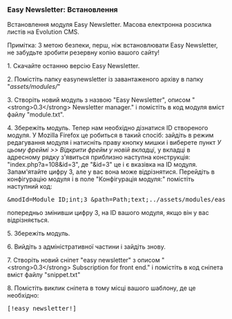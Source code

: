 
<meta http-equiv="Content-Type" content="text/html; charset=utf-8">
<h3>Easy Newsletter: Встановлення</h3> 
Встановлення модуля Easy Newsletter. Масова електронна розсилка листів на Evolution CMS.	
<br>
<p><span class="text-bold">Примітка:</span> З метою безпеки, перш, ніж встановлювати Easy Newsletter, не забудьте зробити резервну копію вашого сайту!</p>
<p>1. Скачайте останню версію <span class="text-bold">Easy Newsletter</span>.</p>
<p>2. Помістіть папку <span class="text-bold">easynewsletter</span> із завантаженого архіву в папку "<em><span class="text-bold">assets/modules/</span></em>"</p>
<p>3. Створіть новий модуль з назвою "<span class="text-bold">Easy Newsletter</span>", описом "<span class="text-bold">&lt;strong&gt;0.3&lt;/strong&gt; Newsletter manager.</span>" і помістіть в код модуля вміст файлу "<span class="text-bold">module.txt</span>".</p>
<p>4. Збережіть модуль. Тепер нам необхідно дізнатися <span class="text-bold">ID</span> створеного модуля. У Mozilla Firefox це робиться в такий спосіб: зайдіть в режим редагування модуля і натисніть праву кнопку мишки і виберете пункт <em><span class="text-bold">У цьому фреймі &gt;&gt; Відкрити фрейм у новій вкладці</span></em>, у вкладці в адресному рядку з'явиться приблизно наступна конструкція: "<span class="text-bold">index.php?a=108&id=3</span>", де "<span class="text-bold">&id=3</span>" це і є вказівка ​​на ID модуля. Запам'ятайте цифру 3, але у вас вона може відрізнятися. Перейдіть в конфігурацію модуля і в поле "<span class="text-bold">Конфігурація модуля:</span>" помістіть наступний код:</p>
<pre class="brush: html;">&modId=Module ID;int;3 &path=Path;text;../assets/modules/easynewsletter/</pre>
<p>попередньо змінивши цифру <span class="text-bold">3</span>, на <span class="text-bold">ID</span> вашого модуля, якщо він у вас відрізняється.</p>
<p>5. Збережіть модуль.</p>
<p>6. Вийдіть з адміністративної частини і зайдіть знову.</p>
<p>7. Створіть новий сніпет "<span class="text-bold">easy newsletter</span>" з описом "<span class="text-bold">&lt;strong&gt;0.3&lt;/strong&gt; Subscription for front end.</span>" і помістіть в код сніпета вміст файлу "<span class="text-bold">snippet.txt</span>"</p>
<p>8. Помістіть виклик сніпета в тому місці вашого шаблону, де це необхідно:</p>
<pre class="brush: html;">[!easy newsletter!]</pre>
